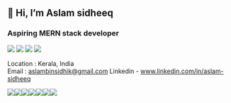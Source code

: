 <h2>👋 Hi, I’m  Aslam sidheeq </h2>
<h3>Aspiring MERN stack developer </h3>
<div display="flex">
<img src="https://skillicons.dev/icons?i=mongodb"/>
<img src="https://skillicons.dev/icons?i=express"/>
<img src="https://skillicons.dev/icons?i=react"/>
<img src="https://skillicons.dev/icons?i=nodejs"/>
</div>



Location : Kerala, India </br>
Email : aslambinsidhik@gmail.com
Linkedin - www.linkedin.com/in/aslam-sidheeq



<img src="https://skillicons.dev/icons?i=html"/><img src="https://skillicons.dev/icons?i=css"/><img src="https://skillicons.dev/icons?i=javascript"/><img src="https://skillicons.dev/icons?i=firebase"/><img src="https://skillicons.dev/icons?i=git"/><img src="https://skillicons.dev/icons?i=sass"/><img src="https://skillicons.dev/icons?i=postman"/>


<!---
Aslamsidheeq/Aslamsidheeq is a ✨ special ✨ repository because its `README.md` (this file) appears on your GitHub profile.
You can click the Preview link to take a look at your changes.
--->
